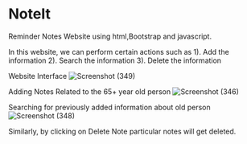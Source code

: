 # NoteIt
Reminder Notes Website using html,Bootstrap and javascript. 

In this website, we can perform certain actions such as
1). Add the information
2). Search the information
3). Delete the information

Website Interface
![Screenshot (349)](https://github.com/tejthete/NoteIt/assets/114575266/d193d69a-cfad-4f17-8677-6036259a2663)

Adding Notes Related to the 65+ year old person
![Screenshot (346)](https://github.com/tejthete/NoteIt/assets/114575266/f5a6ed86-d05f-4115-96d5-16b4716a3072)

Searching for previously added information about old person
![Screenshot (348)](https://github.com/tejthete/NoteIt/assets/114575266/ef2c7e82-50ed-4fc1-acb8-36fdf55cc484)

Similarly, by clicking on Delete Note particular notes will get deleted.
